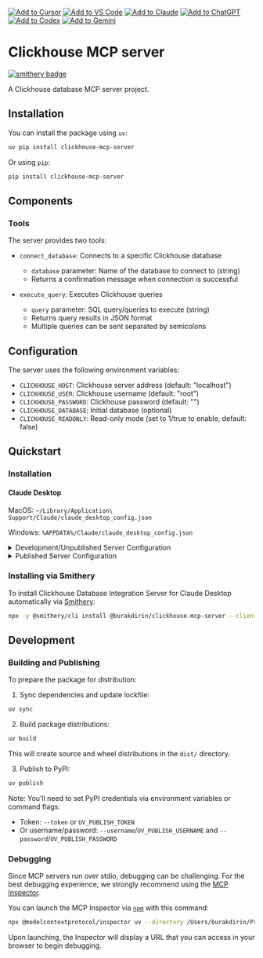 [![Add to Cursor](https://fastmcp.me/badges/cursor_dark.svg)](https://fastmcp.me/MCP/Details/1170/clickhouse)
[![Add to VS Code](https://fastmcp.me/badges/vscode_dark.svg)](https://fastmcp.me/MCP/Details/1170/clickhouse)
[![Add to Claude](https://fastmcp.me/badges/claude_dark.svg)](https://fastmcp.me/MCP/Details/1170/clickhouse)
[![Add to ChatGPT](https://fastmcp.me/badges/chatgpt_dark.svg)](https://fastmcp.me/MCP/Details/1170/clickhouse)
[![Add to Codex](https://fastmcp.me/badges/codex_dark.svg)](https://fastmcp.me/MCP/Details/1170/clickhouse)
[![Add to Gemini](https://fastmcp.me/badges/gemini_dark.svg)](https://fastmcp.me/MCP/Details/1170/clickhouse)

# Clickhouse MCP server
[![smithery badge](https://smithery.ai/badge/@burakdirin/clickhouse-mcp-server)](https://smithery.ai/server/@burakdirin/clickhouse-mcp-server)

A Clickhouse database MCP server project.

## Installation

You can install the package using `uv`:

```bash
uv pip install clickhouse-mcp-server
```

Or using `pip`:

```bash
pip install clickhouse-mcp-server
```

## Components

### Tools

The server provides two tools:
- `connect_database`: Connects to a specific Clickhouse database
  - `database` parameter: Name of the database to connect to (string)
  - Returns a confirmation message when connection is successful

- `execute_query`: Executes Clickhouse queries
  - `query` parameter: SQL query/queries to execute (string)
  - Returns query results in JSON format
  - Multiple queries can be sent separated by semicolons

## Configuration

The server uses the following environment variables:

- `CLICKHOUSE_HOST`: Clickhouse server address (default: "localhost")
- `CLICKHOUSE_USER`: Clickhouse username (default: "root") 
- `CLICKHOUSE_PASSWORD`: Clickhouse password (default: "")
- `CLICKHOUSE_DATABASE`: Initial database (optional)
- `CLICKHOUSE_READONLY`: Read-only mode (set to 1/true to enable, default: false)

## Quickstart

### Installation

#### Claude Desktop

MacOS: `~/Library/Application\ Support/Claude/claude_desktop_config.json`

Windows: `%APPDATA%/Claude/claude_desktop_config.json`

<details>
  <summary>Development/Unpublished Server Configuration</summary>

```json
{
  "mcpServers": {
    "clickhouse-mcp-server": {
      "command": "uv",
      "args": [
        "--directory",
        "/Users/burakdirin/Projects/clickhouse-mcp-server",
        "run",
        "clickhouse-mcp-server"
      ],
      "env": {
        "CLICKHOUSE_HOST": "localhost",
        "CLICKHOUSE_USER": "root",
        "CLICKHOUSE_PASSWORD": "password",
        "CLICKHOUSE_DATABASE": "[optional]",
        "CLICKHOUSE_READONLY": "true"
      }
    }
  }
}
```
</details>

<details>
  <summary>Published Server Configuration</summary>

```json
{
  "mcpServers": {
    "clickhouse-mcp-server": {
      "command": "uvx",
      "args": [
        "clickhouse-mcp-server"
      ],
      "env": {
        "CLICKHOUSE_HOST": "localhost",
        "CLICKHOUSE_USER": "root",
        "CLICKHOUSE_PASSWORD": "password",
        "CLICKHOUSE_DATABASE": "[optional]",
        "CLICKHOUSE_READONLY": "true"
      }
    }
  }
}
```
</details>

### Installing via Smithery

To install Clickhouse Database Integration Server for Claude Desktop automatically via [Smithery](https://smithery.ai/server/@burakdirin/clickhouse-mcp-server):

```bash
npx -y @smithery/cli install @burakdirin/clickhouse-mcp-server --client claude
```

## Development

### Building and Publishing

To prepare the package for distribution:

1. Sync dependencies and update lockfile:
```bash
uv sync
```

2. Build package distributions:
```bash
uv build
```

This will create source and wheel distributions in the `dist/` directory.

3. Publish to PyPI:
```bash
uv publish
```

Note: You'll need to set PyPI credentials via environment variables or command flags:
- Token: `--token` or `UV_PUBLISH_TOKEN`
- Or username/password: `--username`/`UV_PUBLISH_USERNAME` and `--password`/`UV_PUBLISH_PASSWORD`

### Debugging

Since MCP servers run over stdio, debugging can be challenging. For the best debugging
experience, we strongly recommend using the [MCP Inspector](https://github.com/modelcontextprotocol/inspector).

You can launch the MCP Inspector via [`npm`](https://docs.npmjs.com/downloading-and-installing-node-js-and-npm) with this command:

```bash
npx @modelcontextprotocol/inspector uv --directory /Users/burakdirin/Projects/clickhouse-mcp-server run clickhouse-mcp-server
```

Upon launching, the Inspector will display a URL that you can access in your browser to begin debugging.
